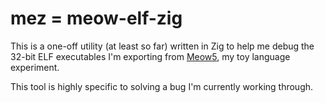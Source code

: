 # mez = meow-elf-zig

This is a one-off utility (at least so far) written in Zig
to help me debug the 32-bit ELF executables I'm exporting
from
<a href="https://ratfactor.com/meow5/">Meow5</a>,
my toy language experiment.

This tool is highly specific to solving a bug I'm currently
working through.

